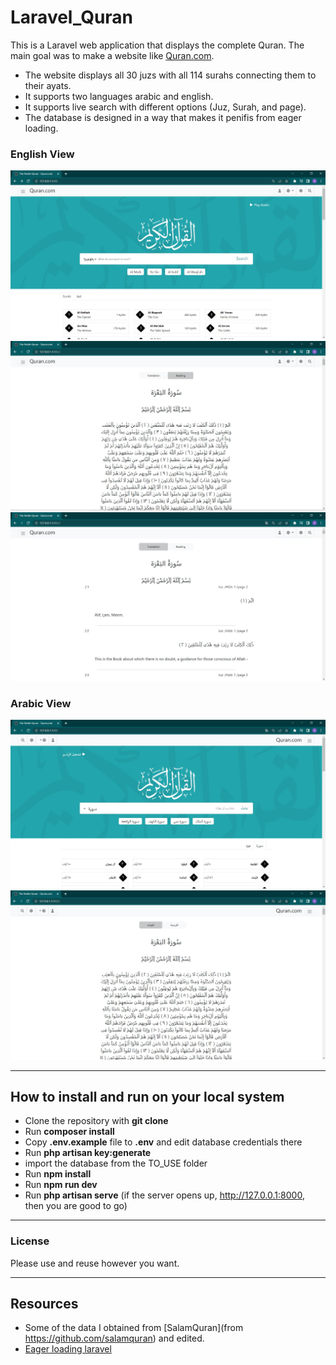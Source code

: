 # Laravel_Quran
This is a Laravel web application that displays the complete Quran. The main goal was to make a website like [Quran.com](https://quran.com/en).
- The website displays all 30 juzs with all 114 surahs connecting them to their ayats.
- It supports two languages arabic and english.
- It supports live search with different options (Juz, Surah, and page).
- The database is designed in a way that makes it penifis from eager loading.

### English View

![main](READMEIMG/Capture.JPG)
![read](READMEIMG/Capture2.JPG)
![readTranslation](READMEIMG/Capture3.JPG)

### Arabic View

![main](READMEIMG/CaptureAR.JPG)
![read](READMEIMG/CaptureAR2.JPG)

---

## How to install and run on your local system

- Clone the repository with __git clone__
- Run __composer install__
- Copy __.env.example__ file to __.env__ and edit database credentials there
- Run __php artisan key:generate__
- import the database from the TO_USE folder
- Run __npm install__
- Run __npm run dev__
- Run __php artisan serve__ (if the server opens up, http://127.0.0.1:8000, then you are good to go)

---

### License

Please use and reuse however you want.

---

## Resources
- Some of the data I obtained from [SalamQuran](from https://github.com/salamquran) and edited.
- [Eager loading laravel](https://laravel.com/docs/9.x/eloquent-relationships)
